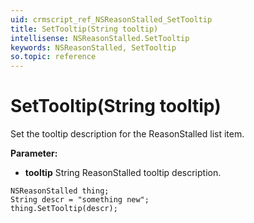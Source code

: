 ```yaml
---
uid: crmscript_ref_NSReasonStalled_SetTooltip
title: SetTooltip(String tooltip)
intellisense: NSReasonStalled.SetTooltip
keywords: NSReasonStalled, SetTooltip
so.topic: reference
---
```


# SetTooltip(String tooltip)

Set the tooltip description for the ReasonStalled list item.

**Parameter:** 
* **tooltip** String ReasonStalled tooltip description.

```crmscript
NSReasonStalled thing;
String descr = "something new";
thing.SetTooltip(descr);
```

